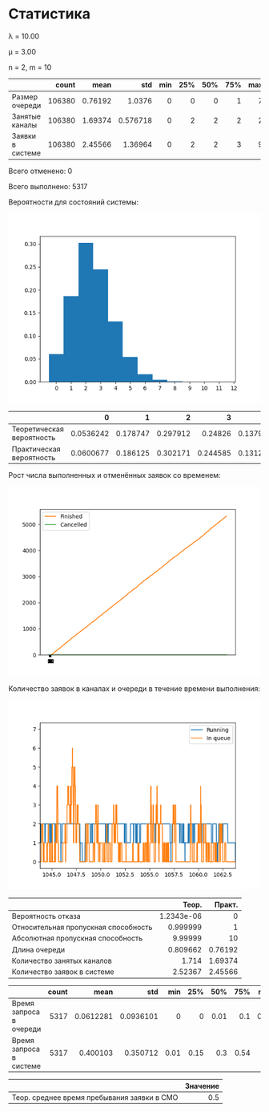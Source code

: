 # Статистика

λ = 10.00



μ = 3.00



n = 2, m = 10



|                  |   count |    mean |      std |   min |   25% |   50% |   75% |   max |
|:-----------------|--------:|--------:|---------:|------:|------:|------:|------:|------:|
| Размер очереди   |  106380 | 0.76192 | 1.0376   |     0 |     0 |     0 |     1 |     7 |
| Занятые каналы   |  106380 | 1.69374 | 0.576718 |     0 |     2 |     2 |     2 |     2 |
| Заявки в системе |  106380 | 2.45566 | 1.36964  |     0 |     2 |     2 |     3 |     9 |



Всего отменено: 0



Всего выполнено: 5317



Вероятности для состояний системы:

![hist](hists\11112021_185200.png)



|                           |         0 |        1 |        2 |        3 |        4 |         5 |         6 |          7 |           8 |           9 |          10 |          11 |         12 |
|:--------------------------|----------:|---------:|---------:|---------:|---------:|----------:|----------:|-----------:|------------:|------------:|------------:|------------:|-----------:|
| Теоретическая вероятность | 0.0536242 | 0.178747 | 0.297912 | 0.24826  | 0.137922 | 0.0574676 | 0.0191559 | 0.00532108 | 0.00126692  | 0.000263942 | 4.88782e-05 | 8.14637e-06 | 1.2343e-06 |
| Практическая вероятность  | 0.0600677 | 0.186125 | 0.302171 | 0.244585 | 0.131228 | 0.0542865 | 0.0164411 | 0.00433352 | 0.000742621 | 1.88005e-05 | 0           | 0           | 0          |



Рост числа выполненных и отменённых заявок со временем:

![graph](hists\11112021_185200-2.png)



Количество заявок в каналах и очереди в течение времени выполнения:

![graph](hists\11112021_185200-3.png)



|                                      |      Теор. |   Практ. |
|:-------------------------------------|-----------:|---------:|
| Вероятность отказа                   | 1.2343e-06 |  0       |
| Относительная пропускная способность | 0.999999   |  1       |
| Абсолютная пропускная способность    | 9.99999    | 10       |
| Длина очереди                        | 0.809662   |  0.76192 |
| Количество занятых каналов           | 1.714      |  1.69374 |
| Количество заявок в системе          | 2.52367    |  2.45566 |



|                         |   count |      mean |       std |   min |   25% |   50% |   75% |   max |
|:------------------------|--------:|----------:|----------:|------:|------:|------:|------:|------:|
| Время запроса в очереди |    5317 | 0.0612281 | 0.0936101 |  0    |  0    |  0.01 |  0.1  |  0.92 |
| Время запроса в системе |    5317 | 0.400103  | 0.350712  |  0.01 |  0.15 |  0.3  |  0.54 |  3.1  |



|                                             |   Значение |
|:--------------------------------------------|-----------:|
| Теор. среднее время пребывания заявки в СМО |        0.5 |



